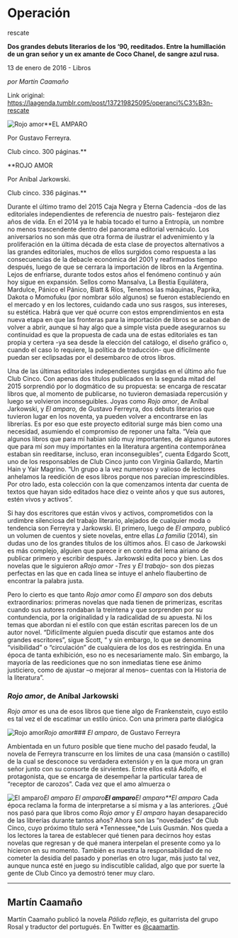 # Operación
rescate

**Dos grandes debuts literarios de los ‘90, reeditados. Entre la humillación de un gran señor y un ex amante de Coco Chanel, de sangre azul rusa.**

13 de enero de 2016 - Libros

_por Martín Caamaño_

Link original: https://laagenda.tumblr.com/post/137219825095/operanci%C3%B3n-rescate

![Rojo amor](https://64.media.tumblr.com/d80d8881c615e29de60b03d8a79f8581/tumblr_inline_pjzp2vS69U1t6q87u_500.jpg)**EL AMPARO  

Por Gustavo Ferreyra.  

Club cinco. 300 páginas.**

**ROJO AMOR  

Por Aníbal Jarkowski.  

Club cinco. 336 páginas.**

  


Durante
el último tramo del 2015 Caja Negra y Eterna Cadencia -dos de las
editoriales independientes de referencia de nuestro país- festejaron
diez años de vida. En el 2014 ya le había tocado el turno a
Entropía, un nombre no menos trascendente dentro del panorama
editorial vernáculo. Los aniversarios no son más que otra forma de
ilustrar el advenimiento y la proliferación en la última década de
esta clase de proyectos alternativos a las grandes editoriales,
muchos de ellos surgidos como respuesta a las consecuencias de la
debacle económica del 2001 y reafirmados tiempo después, luego de
que se cerrara la importación de libros en la Argentina. Lejos de
enfriarse, durante todos estos años el fenómeno continuó y aún
hoy sigue en expansión. Sellos como Mansalva, La Bestia Equilátera,
Mardulce, Pánico el Pánico, Blatt & Ríos, Tenemos las
máquinas, Paprika, Dakota o Momofuku (por nombrar sólo algunos) se
fueron estableciendo en el mercado y en los lectores, cuidando cada
uno sus rasgos, sus intereses, su estética. Habrá que ver qué
ocurre con estos emprendimientos en esta nueva etapa en que las
fronteras para la importación de libros se acaban de volver a abrir,
aunque si hay algo que a simple vista puede asegurarnos su
continuidad es que la propuesta de cada una de estas editoriales es
tan propia y certera -ya sea desde la elección del catálogo, el
diseño gráfico o, cuando el caso lo requiere, la política de
traducción- que difícilmente puedan ser eclipsadas por el
desembarco de otros libros.


Una
de las últimas editoriales independientes surgidas en el último año
fue Club Cinco. Con apenas dos títulos publicados en la segunda
mitad del 2015 sorprendió por lo dogmático de su propuesta: se
encarga de rescatar libros que, al momento de publicarse, no tuvieron
demasiada repercusión y luego se volvieron inconseguibles. Joyas
como *Rojo
amor*, de
Aníbal Jarkowski, y *El
amparo,* de
Gustavo Ferreyra, dos debuts literarios que tuvieron lugar en los
noventa, ya pueden volver a encontrarse en las librerías. Es por eso
que este proyecto editorial surge más bien como una necesidad,
asumiendo el compromiso de reponer una falta. “Veía que algunos
libros que para mí habían sido muy importantes, de algunos autores
que para mí *son*
muy importantes en la literatura argentina contemporánea estaban sin
reeditarse, incluso, eran inconseguibles”, cuenta Edgardo Scott,
uno de los responsables de Club Cinco junto con Virginia Gallardo,
Martín Hain y Yair Magrino. “Un grupo a la vez numeroso y valioso
de lectores anhelamos la reedición de esos libros porque nos
parecían imprescindibles. Por otro lado, esta colección con la que
comenzamos intenta dar cuenta de textos que hayan sido editados hace
diez o veinte años y que sus autores, estén vivos y activos”.  



Si
hay dos escritores que están vivos y activos, comprometidos con la
urdimbre silenciosa del trabajo literario, alejados de cualquier moda
o tendencia son Ferreyra y Jarkowski. El primero, luego de *El
amparo,*
publicó un volumen de cuentos y siete novelas, entre ellas *La
familia* (2014),
sin dudas uno de los grandes títulos de los últimos años. El caso
de Jarkowski es más complejo, alguien que parece ir en contra del
lema airiano de publicar primero y escribir después. Jarkowski edita
poco y bien. Las dos novelas que le siguieron a*Rojo amor*
-*Tres*
y *El
trabajo*-
son dos piezas perfectas en las que en cada línea se intuye el
anhelo flaubertino de encontrar la palabra justa. 



Pero
lo cierto es que tanto *Rojo
amor* como
*El amparo*
son dos debuts extraordinarios: primeras novelas que nada tienen de
primerizas, escritas cuando sus autores rondaban la treintena y que
sorprenden por su contundencia, por la originalidad y la radicalidad
de su apuesta. Ni los temas que abordan ni el estilo con que están
escritas parecen los de un autor novel. “Difícilmente alguien
pueda discutir que estamos ante dos grandes escritores”, sigue
Scott, “ y sin embargo, lo que se denomina “visibilidad” o
“circulación” de cualquiera de los dos es restringida. En una
época de tanta exhibición, eso no es necesariamente malo. Sin
embargo, la mayoría de las reediciones que no son inmediatas tiene
ese ánimo justiciero, como de ajustar –o mejorar al menos–
cuentas con la Historia de la literatura”.

### *Rojo amor*, de Aníbal Jarkowski

  
*Rojo
amor* es
una de esos libros que tiene algo de Frankenstein, cuyo estilo es tal
vez el de escatimar un estilo único. Con una primera parte dialógica


![Rojo amor](https://64.media.tumblr.com/d80d8881c615e29de60b03d8a79f8581/tumblr_inline_pjzp2vS69U1t6q87u_250.jpg)*Rojo
amor*### *El amparo*, de Gustavo Ferreyra

  

Ambientada
en un futuro posible que tiene mucho del pasado feudal, la novela de
Ferreyra transcurre en los límites de una casa (mansión o castillo)
de la cual se desconoce su verdadera extensión y en la que mora un
gran señor junto con su consorte de sirvientes. Entre ellos está
Adolfo, el protagonista, que se encarga de desempeñar la particular
tarea de “receptor de carozos”. Cada vez que el amo almuerza o


![El amparo](https://64.media.tumblr.com/d66a241312ad0a052ab075850fcbe49e/tumblr_inline_pjzp2vq2um1t6q87u_250.png)*El
amparo* *El
amparo**El
amparo**El
amparo**El
amparo* 
Cada
época reclama la forma de interpretarse a sí misma y a las
anteriores. ¿Qué nos pasó para que libros como *Rojo
amor* y *El
amparo*
hayan desaparecido de las librerías durante tantos años? Ahora son
las “novedades” de Club Cinco, cuyo próximo título será
*Tennessee,*de Luis
Gusmán. Nos queda a los lectores la tarea de establecer qué tienen
para decirnos hoy estas novelas que regresan y de qué manera
interpelan el presente como ya lo hicieron en su momento.  También
es nuestra la responsabilidad de no cometer la desidia del pasado y
ponerlas en otro lugar, más justo tal vez, aunque nunca esté en
juego su indiscutible calidad, algo que por suerte la gente de Club
Cinco ya demostró tener muy claro. 




---

Martín Caamaño
--------------

Martín Caamaño publicó la novela *Pálido reflejo*, es guitarrista del grupo Rosal y traductor del portugués. En Twitter es [@caamartin](https://twitter.com/caamartin).

